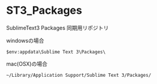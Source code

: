 # ST3_Packages
SublimeText3 Packages 同期用リポジトリ

windowsの場合

```
$env:appdata\Sublime Text 3\Packages\
```

mac(OSX)の場合
```
~/Library/Application Support/Sublime Text 3/Packages/
```
